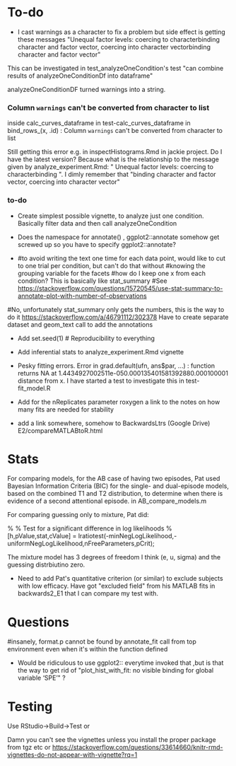 # To-do

* I cast warnings as a character to fix a problem but side effect is getting these messages 
"Unequal factor levels: coercing to characterbinding character and factor vector, coercing into character vectorbinding character and factor vector"

This can be investigated in test_analyzeOneCondition's test "can combine results of analyzeOneConditionDf into dataframe"

analyzeOneConditionDF turned warnings into a string.

###   Column `warnings` can't be converted from character to list

inside calc_curves_dataframe in test-calc_curves_dataframe
in bind_rows_(x, .id) : 
  Column `warnings` can't be converted from character to list
  
Still getting this error e.g. in inspectHistograms.Rmd in jackie project. Do I have the latest version?  Because what is the relationship to the message given by analyze_experiment.Rmd: " Unequal factor levels: coercing to characterbinding ". I dimly remember that 
"binding character and factor vector, coercing into character vector"



### to-do

* Create simplest possible vignette, to analyze just one condition. Basically filter data and then call analyzeOneCondition

* Does the namespace for annotate()  , ggplot2::annotate somehow get screwed up so you have to specify ggplot2::annotate?

*   #to avoid writing the text one time for each data point, would like to cut to one trial per condition, but can't do that without
  #knowing the grouping variable for the facets
  #how do I keep one x from each condition? This is basically like stat_summary
  #See https://stackoverflow.com/questions/15720545/use-stat-summary-to-annotate-plot-with-number-of-observations

  #No, unfortunately stat_summary only gets the numbers, this is the way to do it https://stackoverflow.com/a/46791112/302378
  Have to create separate dataset and geom_text call to add the annotations
  
*  Add   set.seed(1) # Reproducibility
to everything

* Add inferential stats to analyze_experiment.Rmd vignette

* Pesky fitting errors.  Error in grad.default(ufn, ans$par, ...) : 
  function returns NA at 1.4434927002511e-050.000135401581392880.000100001 distance from x. I have started a test to investigate this in test-fit_model.R



* Add for the nReplicates parameter roxygen a link to the notes on how many fits are needed for stability 

* add a link somewhere, somehow to BackwardsLtrs (Google Drive) E2/compareMATLABtoR.html 

# Stats

For comparing models, for the AB case of having two episodes, Pat used Bayesian Information Criteria (BIC) for the single- and dual-episode models, based on the combined T1 and T2 distribution, to determine when there is evidence of a second attentional episode.  in AB_compare_models.m

For comparing guessing only to mixture, Pat did:

%         % Test for a significant difference in log likelihoods
%         [h,pValue,stat,cValue] = lratiotest(-minNegLogLikelihood,-uniformNegLogLikelihood,nFreeParameters,pCrit);

The mixture model has 3 degrees of freedom I think (e, u, sigma) and the guessing distrbiutino zero.
    
* Need to add Pat's quantitative criterion (or similar) to exclude subjects with low efficacy. Have got "excluded field" from his MATLAB fits in backwards2_E1 that I can compare my test with.

# Questions

#insanely, format.p cannot be found by annotate_fit call from top environment even when it's within the function defined

* Would be ridiculous to use ggplot2:: everytime invoked that ,but is that the way to get rid of "plot_hist_with_fit: no visible binding for global variable ‘SPE’" ?

# Testing

Use RStudio->Build->Test or 

Damn you can't see the vignettes unless you install the proper package from tgz etc or
https://stackoverflow.com/questions/33614660/knitr-rmd-vignettes-do-not-appear-with-vignette?rq=1